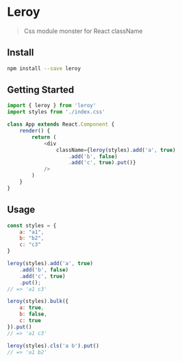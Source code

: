 Leroy
=====

> Css module monster for React className

Install
-------

```bash
npm install --save leroy
```

Getting Started
---------------

```javascript
import { leroy } from 'leroy'
import styles from './index.css'

class App extends React.Component {
	render() {
		return (
			<div
				className={leroy(styles).add('a', true)
					.add('b', false)
					.add('c', true).put()}
			/>
		)
	}
}
```

Usage
-----

```javascript
const styles = {
	a: "a1",
	b: "b2",
	c: "c3"
}

leroy(styles).add('a', true)
	.add('b', false)
	.add('c', true)
	.put();
// => 'a1 c3'

leroy(styles).bulk({
	a: true,
	b: false,
	c: true
}).put()
// => 'a1 c3'

leroy(styles).cls('a b').put()
// => 'a1 b2'
```